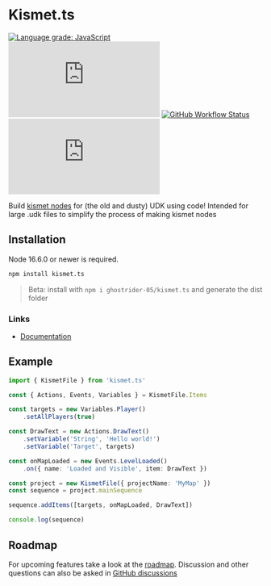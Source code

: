 # Kismet.ts

[![Language grade: JavaScript](https://img.shields.io/lgtm/grade/javascript/g/ghostrider-05/kismet.ts.svg?logo=lgtm&logoWidth=18)](https://lgtm.com/projects/g/ghostrider-05/kismet.ts/context:javascript)
![Code Climate maintainability](https://img.shields.io/codeclimate/maintainability/ghostrider-05/kismet.ts)
[![GitHub Workflow Status](https://img.shields.io/github/workflow/status/ghostrider-05/kismet.ts/Tests?label=tests)][github]
[![Package version](https://img.shields.io/github/package-json/v/ghostrider-05/kismet.ts)][github]
<!-- TODO: Add documentation ping badge -->
<!-- TODO: Add test coverage badge -->

Build [kismet nodes][kismetUserGuide] for (the old and dusty) UDK using code! Intended for large .udk files to simplify the process of making kismet nodes

## Installation

Node 16.6.0 or newer is required.

```txt
npm install kismet.ts
```

<!-- Remove when published on NPM -->
> Beta: install with `npm i ghostrider-05/kismet.ts` and generate the dist folder

### Links

- [Documentation][docs]
<!-- Web editor -->
<!-- Blender nodes -->

## Example

```ts
import { KismetFile } from 'kismet.ts'

const { Actions, Events, Variables } = KismetFile.Items

const targets = new Variables.Player()
    .setAllPlayers(true)

const DrawText = new Actions.DrawText()
    .setVariable('String', 'Hello world!')
    .setVariable('Target', targets)

const onMapLoaded = new Events.LevelLoaded()
    .on({ name: 'Loaded and Visible', item: DrawText })

const project = new KismetFile({ projectName: 'MyMap' })
const sequence = project.mainSequence

sequence.addItems([targets, onMapLoaded, DrawText])

console.log(sequence)
```

## Roadmap

For upcoming features take a look at the [roadmap][roadmap]. Discussion and other questions can also be asked in [GitHub discussions][gh-discussions]

[docs]: https://github.com/ghostrider-05/kismet.code/tree/master/docs
[kismetUserGuide]: https://docs.unrealengine.com/udk/Three/KismetUserGuide.html
[github]: https://github.com/ghostrider-05/kismet.code
[gh-discussions]: https://github.com/ghostrider-05/kismet.code/discussions
[roadmap]: https://github.com/users/ghostrider-05/projects/2/views/1
